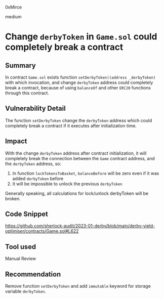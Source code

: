 0xMirce

medium

# Change `derbyToken` in `Game.sol` could completely break a contract

## Summary
In contract `Game.sol` exists function `setDerbyToken((address _derbyToken)` with which invocation, and change `derbyToken` address could completely break a contract, because of using `balanceOf` and other `ERC20` functions through this contract.

## Vulnerability Detail
The function `setDerbyToken` change the `derbyToken` address which could completely break a contract if it executes after initialization time.

## Impact
With the change `derbyToken` address after contract initialization, it will completely break the connection between the `Game` contract address, and the `derbyToken` address, so:
1. In function `lockTokensToBasket`, `balanceBefore` will be zero even if it was added `derbyToken` before
2. It will be impossible to unlock the previous `derbyToken`

Generally speaking, all calculations for lock/unlock derbyToken will be broken.

## Code Snippet
https://github.com/sherlock-audit/2023-01-derby/blob/main/derby-yield-optimiser/contracts/Game.sol#L622

## Tool used

Manual Review

## Recommendation
Remove function `setDerbyToken` and add `immutable` keyword for storage variable `derbyToken`.